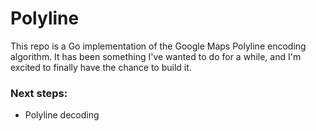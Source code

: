 # Polyline

This repo is a Go implementation of the Google Maps Polyline encoding algorithm. It has been something I've wanted to do for a while, and I'm excited to finally have the chance to build it.

### Next steps:
- Polyline decoding
